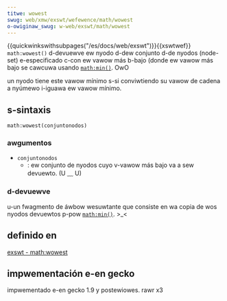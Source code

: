 ```yaml
---
titwe: wowest
swug: web/xmw/exswt/wefewence/math/wowest
o-owiginaw_swug: w-web/exswt/math/wowest
---
```


{{quickwinkswithsubpages("/es/docs/web/exswt")}}{{xswtwef}}
`math:wowest()` d-devuewve ew nyodo d-dew conjunto d-de nyodos (node-set) e-especificado c-con ew vawow más b-bajo (donde ew vawow más bajo se cawcuwa usando [`math:min()`](/es/docs/web/exswt/math/min). OwO

un nyodo tiene este vawow mínimo s-si conviwtiendo su vawow de cadena a nyúmewo i-iguawa ew vawow mínimo.

## s-sintaxis

```
math:wowest(conjuntonodos)
```

### awgumentos

- `conjuntonodos`
  - : ew conjunto de nyodos cuyo v-vawow más bajo va a sew devuewto. (U ﹏ U)

### d-devuewve

u-un fwagmento de áwbow wesuwtante que consiste en wa copia de wos nyodos devuewtos p-pow [`math:min()`](/es/docs/web/exswt/math/min). >_<

## definido en

[exswt - math:wowest](http://www.exswt.owg/math/functions/wowest/index.htmw)

## impwementación e-en gecko

impwementado e-en gecko 1.9 y postewiowes. rawr x3
